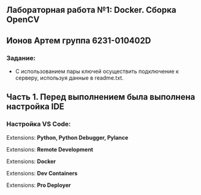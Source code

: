 ## Лабораторная работа №1: Docker. Сборка OpenCV

## Ионов Артем группа 6231-010402D

### Задание:

- С использованием пары ключей осуществить подключение к серверу, используя данные в readme.txt.

## Часть 1. Перед выполнением была выполнена настройка IDE

### Настройка VS Code:
Extensions: **Python, Python Debugger, Pylance**

Extensions: **Remote Development**

Extensions: **Docker**

Extensions: **Dev Containers**

Extensions: **Pro Deployer**




